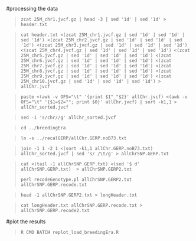 #processing the data
> `zcat 25M_chr1.jvcf.gz | head -3 | sed '1d' | sed '1d' > header.txt`

> `cat header.txt <(zcat 25M_chr1.jvcf.gz | sed '1d' | sed '1d' | sed '1d') <(zcat 25M_chr2.jvcf.gz | sed '1d' | sed '1d' | sed '1d') <(zcat 25M_chr3.jvcf.gz | sed '1d' | sed '1d' | sed '1d') <(zcat 25M_chr4.jvcf.gz | sed '1d' | sed '1d' | sed '1d') <(zcat 25M_chr5.jvcf.gz | sed '1d' | sed '1d' | sed '1d') <(zcat 25M_chr6.jvcf.gz | sed '1d' | sed '1d' | sed '1d') <(zcat 25M_chr7.jvcf.gz | sed '1d' | sed '1d' | sed '1d') <(zcat 25M_chr8.jvcf.gz | sed '1d' | sed '1d' | sed '1d') <(zcat 25M_chr9.jvcf.gz | sed '1d' | sed '1d' | sed '1d') <(zcat 25M_chr10.jvcf.gz | sed '1d' | sed '1d' | sed '1d') > allChr.jvcf`


> `paste <(awk -v OFS="\t" '{print $1"_"$2}' allChr.jvcf) <(awk -v OFS="\t" '{$1=$2=""; print $0}' allChr.jvcf) | sort -k1,1 > allChr_sorted.jvcf`

> `sed -i 's/chr//g' allChr_sorted.jvcf`

> `cd ../breedingEra`

> `ln -s ../recalGERP/allChr.GERP.noB73.txt`

> `join -1 1 -2 1 <(sort -k1,1 allChr.GERP.noB73.txt) allChr_sorted.jvcf | sed 's/ /\t/g' > allChrSNP.GERP.txt`

> `cat <(tail -1 allChrSNP.GERP.txt) <(sed '$ d' allChrSNP.GERP.txt)  > allChrSNP.GERP2.txt`
> 
> `perl recodeGenotype.pl allChrSNP.GERP2.txt allChrSNP.GERP.recode.txt`

> `head -1 allChrSNP.GERP2.txt > longHeader.txt`

> `cat longHeader.txt allChrSNP.GERP.recode.txt > allChrSNP.GERP.recode2.txt`
> 

#plot the results
> `R CMD BATCH replot_load_breedingEra.R`





